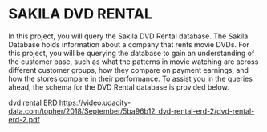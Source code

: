 # SAKILA DVD RENTAL

In this project, you will query the Sakila DVD Rental database. The Sakila Database holds information about a company that rents movie DVDs. For this project, you will be querying the database to gain an understanding of the customer base, such as what the patterns in movie watching are across different customer groups, how they compare on payment earnings, and how the stores compare in their performance. To assist you in the queries ahead, the schema for the DVD Rental database is provided below.

dvd rental ERD
https://video.udacity-data.com/topher/2018/September/5ba96b12_dvd-rental-erd-2/dvd-rental-erd-2.pdf
